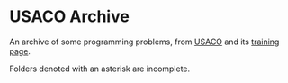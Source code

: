 # USACO Archive

An archive of some programming problems, from [USACO](usaco.org) and its [training page](train.usaco.org).

Folders denoted with an asterisk are incomplete.
